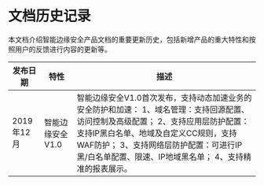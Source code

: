 # 文档历史记录

本文档介绍智能边缘安全产品文档的重要更新历史，包括新增产品的重大特性和按照用户的反馈进行内容的更新等。

| 发布日期   | 特性             | 描述                                                         |
| ---------- | ---------------- | ------------------------------------------------------------ |
| 2019年12月 | 智能边缘安全V1.0 | 智能边缘安全V1.0首次发布，支持动态加速业务的安全防护和加速： 1、域名管理：支持回源配置、访问控制及高级配置； 2、支持应用层防护配置：支持IP黑白名单、地域及自定义CC规则，支持WAF防护； 3、支持网络层防护配置：可进行IP黑/白名单配置、限速、IP地域黑名单； 4、支持精准的报表展示。 |